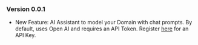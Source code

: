 ### Version 0.0.1

- New Feature: AI Assistant to model your Domain with chat prompts. By default, uses Open AI and requires an API Token. Register [here](https://platform.openai.com/api-keys) for an API Key.